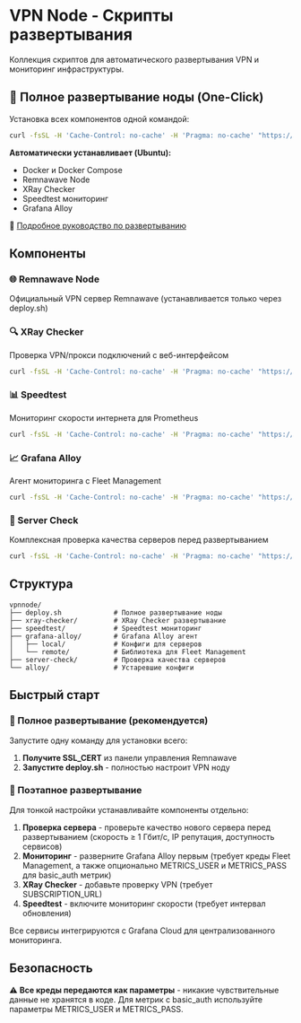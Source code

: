 # VPN Node - Скрипты развертывания

Коллекция скриптов для автоматического развертывания VPN и мониторинг инфраструктуры.

## 🚀 Полное развертывание ноды (One-Click)

Установка всех компонентов одной командой:
```bash
curl -fsSL -H 'Cache-Control: no-cache' -H 'Pragma: no-cache' "https://raw.githubusercontent.com/Beniamiiin/vpnnode/refs/heads/master/deploy.sh?nocache=$(uuidgen)" | sudo bash -s {SSL_CERT} {REMNA_PORT} {SUBSCRIPTION_URL} {SPEEDTEST_INTERVAL} {SPEEDTEST_SERVERS} {FLEET_URL} {FLEET_USERNAME} {FLEET_PASSWORD} {METRICS_USER} {METRICS_PASS}
```

**Автоматически устанавливает (Ubuntu):**
- Docker и Docker Compose
- Remnawave Node 
- XRay Checker
- Speedtest мониторинг
- Grafana Alloy

📖 [Подробное руководство по развертыванию](DEPLOY.md)

## Компоненты

### 🌐 Remnawave Node
Официальный VPN сервер Remnawave (устанавливается только через deploy.sh)

### 🔍 XRay Checker
Проверка VPN/прокси подключений с веб-интерфейсом
```bash
curl -fsSL -H 'Cache-Control: no-cache' -H 'Pragma: no-cache' "https://raw.githubusercontent.com/Beniamiiin/vpnnode/refs/heads/master/xray-checker/run.sh?nocache=$(uuidgen)" | bash -s {SUBSCRIPTION_URL}
```

### 📊 Speedtest
Мониторинг скорости интернета для Prometheus
```bash
curl -fsSL -H 'Cache-Control: no-cache' -H 'Pragma: no-cache' "https://raw.githubusercontent.com/Beniamiiin/vpnnode/refs/heads/master/speedtest/run.sh?nocache=$(uuidgen)" | bash -s {UPDATE_INTERVAL} {SERVER_IDS}
```

### 📈 Grafana Alloy
Агент мониторинга с Fleet Management
```bash
curl -fsSL -H 'Cache-Control: no-cache' -H 'Pragma: no-cache' "https://raw.githubusercontent.com/Beniamiiin/vpnnode/refs/heads/master/grafana-alloy/run.sh?nocache=$(uuidgen)" | sudo bash -s {FLEET_URL} {FLEET_USERNAME} {FLEET_PASSWORD} {METRICS_USER} {METRICS_PASS}
```

### 🏥 Server Check
Комплексная проверка качества серверов перед развертыванием
```bash
curl -fsSL -H 'Cache-Control: no-cache' -H 'Pragma: no-cache' "https://raw.githubusercontent.com/Beniamiiin/vpnnode/refs/heads/master/server-check/run.sh?nocache=$(uuidgen)" | bash -s {LANGUAGE}
```

## Структура

```
vpnnode/
├── deploy.sh             # Полное развертывание ноды
├── xray-checker/         # XRay Checker развертывание
├── speedtest/            # Speedtest мониторинг  
├── grafana-alloy/        # Grafana Alloy агент
│   ├── local/            # Конфиги для серверов
│   └── remote/           # Библиотека для Fleet Management
├── server-check/         # Проверка качества серверов
└── alloy/                # Устаревшие конфиги
```

## Быстрый старт

### 🚀 Полное развертывание (рекомендуется)
Запустите одну команду для установки всего:
1. **Получите SSL_CERT** из панели управления Remnawave
2. **Запустите deploy.sh** - полностью настроит VPN ноду

### 🔧 Поэтапное развертывание
Для тонкой настройки устанавливайте компоненты отдельно:
1. **Проверка сервера** - проверьте качество нового сервера перед развертыванием (скорость ≥ 1 Гбит/с, IP репутация, доступность сервисов)
2. **Мониторинг** - разверните Grafana Alloy первым (требует креды Fleet Management, а также опционально METRICS_USER и METRICS_PASS для basic_auth метрик)
3. **XRay Checker** - добавьте проверку VPN (требует SUBSCRIPTION_URL)
4. **Speedtest** - включите мониторинг скорости (требует интервал обновления)

Все сервисы интегрируются с Grafana Cloud для централизованного мониторинга.

## Безопасность

⚠️ **Все креды передаются как параметры** - никакие чувствительные данные не хранятся в коде. Для метрик с basic_auth используйте параметры METRICS_USER и METRICS_PASS.
